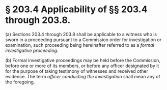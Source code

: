 # § 203.4   Applicability of §§ 203.4 through 203.8.

(a) Sections 203.4 through 203.8 shall be applicable to a witness who is sworn in a proceeding pursuant to a Commission order for investigation or examination, such proceeding being hereinafter referred to as a *formal investigative proceeding.*

(b) Formal investigative proceedings may be held before the Commission, before one or more of its members, or before any officer designated by it for the purpose of taking testimony of witnesses and received other evidence. The term *officer conducting the investigation* shall mean any of the foregoing. 




